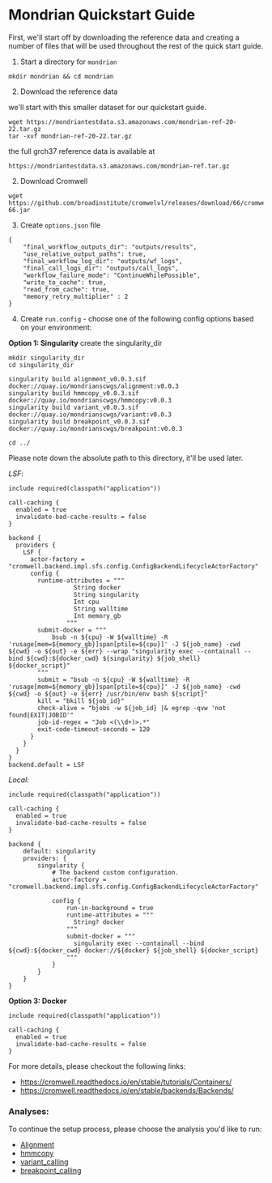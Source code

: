 
# Mondrian Quickstart Guide

First, we'll start off by downloading the reference data and creating a number of files that will be used throughout the rest of the quick start guide. 

1. Start a directory for `mondrian`

```
mkdir mondrian && cd mondrian 
```


2. Download the reference data

we'll start with this smaller dataset for our quickstart guide. 
```
wget https://mondriantestdata.s3.amazonaws.com/mondrian-ref-20-22.tar.gz
tar -xvf mondrian-ref-20-22.tar.gz
```

the full grch37 reference data is available at
```
https://mondriantestdata.s3.amazonaws.com/mondrian-ref.tar.gz
```

2. Download Cromwell

```
wget https://github.com/broadinstitute/cromwelvl/releases/download/66/cromwell-66.jar
```


3. Create `options.json` file

```
{
    "final_workflow_outputs_dir": "outputs/results",
    "use_relative_output_paths": true,
    "final_workflow_log_dir": "outputs/wf_logs",
    "final_call_logs_dir": "outputs/call_logs",
    "workflow_failure_mode": "ContinueWhilePossible",
    "write_to_cache": true,
    "read_from_cache": true,
    "memory_retry_multiplier" : 2
}
```


4. Create `run.config` - choose one of the following config options based on your environment:

**Option 1: Singularity**
create the singularity_dir

```
mkdir singularity_dir
cd singularity_dir

singularity build alignment_v0.0.3.sif docker://quay.io/mondrianscwgs/alignment:v0.0.3
singularity build hmmcopy_v0.0.3.sif docker://quay.io/mondrianscwgs/hmmcopy:v0.0.3
singularity build variant_v0.0.3.sif docker://quay.io/mondrianscwgs/variant:v0.0.3
singularity build breakpoint_v0.0.3.sif docker://quay.io/mondrianscwgs/breakpoint:v0.0.3

cd ../
```

Please note down the absolute path to this directory, it'll be used later.


*LSF*:

```
include required(classpath("application"))

call-caching {
  enabled = true
  invalidate-bad-cache-results = false
}

backend {
  providers {
    LSF {
      actor-factory = "cromwell.backend.impl.sfs.config.ConfigBackendLifecycleActorFactory"
      config {
        runtime-attributes = """
                  String docker
                  String singularity
                  Int cpu
                  String walltime
                  Int memory_gb
                """
        submit-docker = """
            bsub -n ${cpu} -W ${walltime} -R 'rusage[mem=${memory_gb}]span[ptile=${cpu}]' -J ${job_name} -cwd ${cwd} -o ${out} -e ${err} --wrap "singularity exec --containall --bind ${cwd}:${docker_cwd} ${singularity} ${job_shell} ${docker_script}"
        """
        submit = "bsub -n ${cpu} -W ${walltime} -R 'rusage[mem=${memory_gb}]span[ptile=${cpu}]' -J ${job_name} -cwd ${cwd} -o ${out} -e ${err} /usr/bin/env bash ${script}"
        kill = "bkill ${job_id}"
        check-alive = "bjobs -w ${job_id} |& egrep -qvw 'not found|EXIT|JOBID'"
        job-id-regex = "Job <(\\d+)>.*"
        exit-code-timeout-seconds = 120
      }
    }
  }
}
backend.default = LSF
```

*Local:*

```
include required(classpath("application"))

call-caching {
  enabled = true
  invalidate-bad-cache-results = false
}

backend {
    default: singularity
    providers: {
        singularity {
            # The backend custom configuration.
            actor-factory = "cromwell.backend.impl.sfs.config.ConfigBackendLifecycleActorFactory"

            config {
                run-in-background = true
                runtime-attributes = """
                  String? docker
                """
                submit-docker = """
                  singularity exec --containall --bind ${cwd}:${docker_cwd} docker://${docker} ${job_shell} ${docker_script}
                """
            }
        }
    }
}
```

**Option 3: Docker**

```
include required(classpath("application"))

call-caching {
  enabled = true
  invalidate-bad-cache-results = false
}
```

For more details, please checkout the following links:
* https://cromwell.readthedocs.io/en/stable/tutorials/Containers/
* https://cromwell.readthedocs.io/en/stable/backends/Backends/



### Analyses:

To continue the setup process, please choose the analysis you'd like to run:

- [Alignment](quickstart/alignment.md)
- [hmmcopy](quickstart/hmmcopy.md)
- [variant_calling](quickstart/variant_calling.md)
- [breakpoint_calling](quickstart/breakpoint_calling.md)

